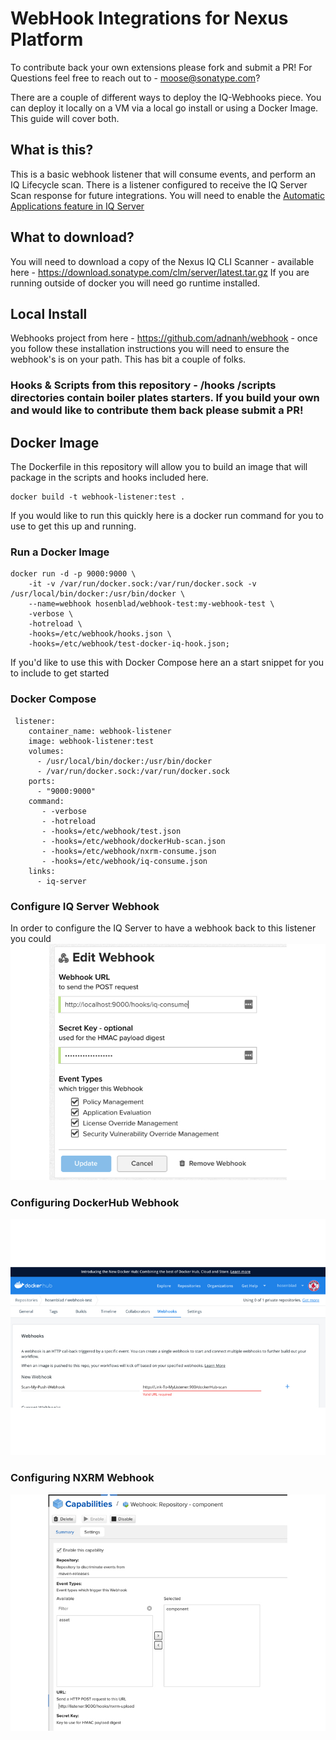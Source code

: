 # WebHook Integrations for Nexus Platform

To contribute back your own extensions please fork and submit a PR! For Questions feel free to reach out to - moose@sonatype.com?

There are a couple of different ways to deploy the IQ-Webhooks piece.  You can deploy it locally on a VM via a local go install or using a Docker Image.  This guide will cover both.  

## What is this?

This is a basic webhook listener that will consume events, and perform an IQ Lifecycle scan.  There is a listener configured to receive the IQ Server Scan response for future integrations. You will need to enable the [Automatic Applications feature in IQ Server](https://help.sonatype.com/iqserver/managing/application-management/managing-automatic-applications#app)

## What to download? 

You will need to download a copy of the Nexus IQ CLI Scanner - available here - https://download.sonatype.com/clm/server/latest.tar.gz
If you are running outside of docker you will need go runtime installed.

## Local Install

Webhooks project from here - https://github.com/adnanh/webhook - once you follow these installation instructions you will need to ensure the webhook's is on your path. This has bit a couple of folks.

### Hooks & Scripts from this repository - /hooks /scripts directories contain boiler plates starters.  If you build your own and would like to contribute them back please submit a PR!

## Docker Image

The Dockerfile in this repository will allow you to build an image that will package in the scripts and hooks included here.  
```
docker build -t webhook-listener:test .
```

If you would like to run this quickly here is a docker run command for you to use to get this up and running. 

### Run a Docker Image 
```
docker run -d -p 9000:9000 \
	-it -v /var/run/docker.sock:/var/run/docker.sock -v /usr/local/bin/docker:/usr/bin/docker \
	--name=webhook hosenblad/webhook-test:my-webhook-test \
	-verbose \
	-hotreload \
	-hooks=/etc/webhook/hooks.json \
	-hooks=/etc/webhook/test-docker-iq-hook.json;
```
If you'd like to use this with Docker Compose here an a start snippet for you to include to get started

### Docker Compose
```
 listener:
    container_name: webhook-listener
    image: webhook-listener:test
    volumes:
      - /usr/local/bin/docker:/usr/bin/docker
      - /var/run/docker.sock:/var/run/docker.sock
    ports:
      - "9000:9000"
    command:
       - -verbose 
       - -hotreload
       - -hooks=/etc/webhook/test.json
       - -hooks=/etc/webhook/dockerHub-scan.json
       - -hooks=/etc/webhook/nxrm-consume.json
       - -hooks=/etc/webhook/iq-consume.json
    links:
      - iq-server      
```

### Configure IQ Server Webhook

In order to configure the IQ Server to have a webhook back to this listener you could 
![IQ-Webhook](images/IQ-Server-WH.jpg)

### Configuring DockerHub Webhook

![DockerHub-Webhook](images/DockerHub.jpg)

### Configuring NXRM Webhook

![NXRM-Webhook](images/Repo-webhook.jpg)
